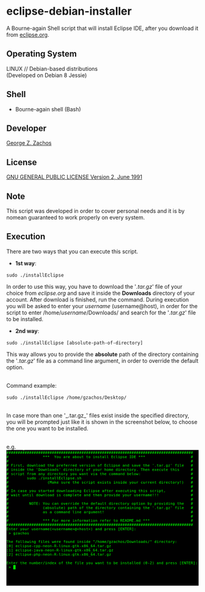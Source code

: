 # eclipse-debian-installer

A Bourne-again Shell script that will install Eclipse IDE, after you download
it from [eclipse.org](https://eclipse.org/downloads/eclipse-packages/?osType=linux).

## Operating System
LINUX // Debian-based distributions<br>
(Developed on Debian 8 Jessie)

## Shell
- Bourne-again shell (Bash)

## Developer
[George Z. Zachos](http://cse.uoi.gr/~gzachos)

## License
[GNU GENERAL PUBLIC LICENSE Version 2, June 1991](LICENSE)

## Note
This script was developed in order to cover personal needs and
it is by nomean guaranteed to work properly on every system.

## Execution
There are two ways that you can execute this script.

 * __1st way__:
```Shell
sudo ./installEclipse
```
In order to use this way, you have to download the '_.tar.gz_' file of your
choice from _eclipse.org_ and save it inside the __Downloads__ directory of
your account. After download is finished, run the command. During execution
you will be asked to enter your _username_ (username@host), in order for the
script to enter /home/_username_/Downloads/ and search for the '_.tar.gz_'
file to be installed.

 * __2nd way__:
```Shell
sudo ./installEclipse [absolute-path-of-directory]
```
This way allows you to provide the __absolute__ path of the directory containing
the '_.tar.gz_' file as a command line argument, in order to override the default
option.
<br><br>

Command example:
```Shell
sudo ./installEclipse /home/gzachos/Desktop/
```

<br>
In case more than one '_.tar.gz_' files exist inside the specified directory,
you will be prompted just like it is shown in the screenshot below, to choose
the one you want to be installed.<br><br>

e.g.<br>
![Prompt](./screenshots/photo00.png)
